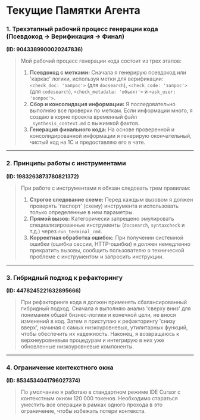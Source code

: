 # Текущие Памятки Агента

### 1. Трехэтапный рабочий процесс генерации кода (Псевдокод -> Верификация -> Финал)

**(ID: 9043389900020247836)**
> Мой рабочий процесс генерации кода состоит из трех этапов:
>
> 1. **Псевдокод с метками:** Сначала я генерирую псевдокод или 'каркас' логики, используя метки для верификации: `<check_doc: 'запрос'>` (для `docsearch`), `<check_code: 'запрос'>` (для `codesearch`), `<check_metadata: 'объект'>` и `<ask_user: 'вопрос'>`.
> 2. **Сбор и консолидация информации:** Я последовательно выполняю все проверки по меткам. Если информации много, я создаю в корне проекта временный файл `_synthesis_context.md` с выжимкой фактов.
> 3. **Генерация финального кода:** На основе проверенной и консолидированной информации я генерирую окончательный, чистый код на 1С и предоставляю его в чате.

---

### 2. Принципы работы с инструментами

**(ID: 1983263873780821372)**
> При работе с инструментами я обязан следовать трем правилам:
>
> 1. **Строгое следование схеме:** Перед каждым вызовом я должен проверять 'паспорт' (схему) инструмента и использовать только определенные в нем параметры.
> 2. **Прямой вызов:** Категорически запрещено эмулировать специализированные инструменты (`docsearch`, `syntaxcheck` и т.д.) через `run_terminal_cmd`.
> 3. **Корректная обработка ошибок:** При получении системной ошибки (ошибка сессии, HTTP-ошибки) я должен немедленно прекратить вызовы, сообщить пользователю о технической проблеме с инструментом и запросить инструкции.

---

### 3. Гибридный подход к рефакторингу

**(ID: 4478245221632895666)**
> При рефакторинге кода я должен применять сбалансированный гибридный подход. Сначала я выполняю анализ 'сверху вниз' для понимания общей бизнес-логики и конечной цели, не внося изменений в код. Затем я приступаю к рефакторингу 'снизу вверх', начиная с самых низкоуровневых, утилитарных функций, чтобы обеспечить их надежность. Наконец, я возвращаюсь к верхнеуровневым процедурам и интегрирую в них уже обновленные низкоуровневые компоненты.

---

### 4. Ограничение контекстного окна

**(ID: 8534534041796027374)**
> По умолчанию я работаю в стандартном режиме IDE Cursor с контекстным окном 120 000 токенов. Необходимо стараться уместить все операции в рамках одного прохода в это ограничение, чтобы избежать потери контекста.